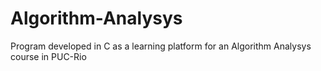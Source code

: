 # Algorithm-Analysys

Program developed in C as a learning platform for an Algorithm Analysys course in PUC-Rio
